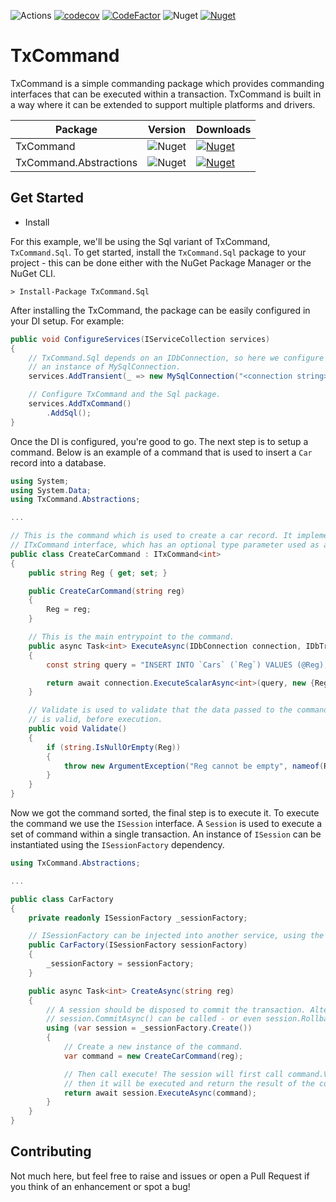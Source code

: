 ![Actions](https://github.com/reecerussell/tx-command/actions/workflows/publish.yaml/badge.svg)
[![codecov](https://codecov.io/gh/reecerussell/tx-command/branch/master/graph/badge.svg?token=2o5osNgjr8)](https://codecov.io/gh/reecerussell/tx-command)
[![CodeFactor](https://www.codefactor.io/repository/github/reecerussell/tx-command/badge)](https://www.codefactor.io/repository/github/reecerussell/tx-command)
![Nuget](https://img.shields.io/nuget/v/TxCommand)
[![Nuget](https://img.shields.io/nuget/dt/TxCommand)](https://www.nuget.org/packages/TxCommand/)

# TxCommand

TxCommand is a simple commanding package which provides commanding interfaces that can be executed within a transaction. TxCommand is built in a way where it can be extended to support multiple platforms and drivers.

| Package                | Version                                                         | Downloads                                                                                                                  |
| ---------------------- | --------------------------------------------------------------- | -------------------------------------------------------------------------------------------------------------------------- |
| TxCommand              | ![Nuget](https://img.shields.io/nuget/v/TxCommand)              | [![Nuget](https://img.shields.io/nuget/dt/TxCommand)](https://www.nuget.org/packages/TxCommand/)                           |
| TxCommand.Abstractions | ![Nuget](https://img.shields.io/nuget/v/TxCommand.Abstractions) | [![Nuget](https://img.shields.io/nuget/dt/TxCommand.Abstractions)](https://www.nuget.org/packages/TxCommand.Abstractions/) |

## Get Started

- Install

For this example, we'll be using the Sql variant of TxCommand, `TxCommand.Sql`. To get started, install the `TxCommand.Sql` package to your project - this can be done either with the NuGet Package Manager or the NuGet CLI.

```
> Install-Package TxCommand.Sql
```

After installing the TxCommand, the package can be easily configured in your DI setup. For example:

```csharp
public void ConfigureServices(IServiceCollection services)
{
    // TxCommand.Sql depends on an IDbConnection, so here we configure
    // an instance of MySqlConnection.
    services.AddTransient(_ => new MySqlConnection("<connection string>"));

    // Configure TxCommand and the Sql package.
    services.AddTxCommand()
        .AddSql();
}
```

Once the DI is configured, you're good to go. The next step is to setup a command. Below is an example of a command that is used to insert a `Car` record into a database.

```csharp
using System;
using System.Data;
using TxCommand.Abstractions;

...

// This is the command which is used to create a car record. It implemented the
// ITxCommand interface, which has an optional type parameter used as a result.
public class CreateCarCommand : ITxCommand<int>
{
    public string Reg { get; set; }

    public CreateCarCommand(string reg)
    {
        Reg = reg;
    }

    // This is the main entrypoint to the command.
    public async Task<int> ExecuteAsync(IDbConnection connection, IDbTransaction transaction)
    {
        const string query = "INSERT INTO `Cars` (`Reg`) VALUES (@Reg); SELECT LAST_INSERT_ID();";

        return await connection.ExecuteScalarAsync<int>(query, new {Reg}, transaction);
    }

    // Validate is used to validate that the data passed to the command
    // is valid, before execution.
    public void Validate()
    {
        if (string.IsNullOrEmpty(Reg))
        {
            throw new ArgumentException("Reg cannot be empty", nameof(Reg));
        }
    }
}
```

Now we got the command sorted, the final step is to execute it. To execute the command we use the `ISession` interface. A `Session` is used to execute a set of command within a single transaction. An instance of `ISession` can be instantiated using the `ISessionFactory` dependency.

```csharp
using TxCommand.Abstractions;

...

public class CarFactory
{
    private readonly ISessionFactory _sessionFactory;

    // ISessionFactory can be injected into another service, using the DI container.
    public CarFactory(ISessionFactory sessionFactory)
    {
        _sessionFactory = sessionFactory;
    }

    public async Task<int> CreateAsync(string reg)
    {
        // A session should be disposed to commit the transaction. Alternatively,
        // session.CommitAsync() can be called - or even session.RollbackAsync();
        using (var session = _sessionFactory.Create())
        {
            // Create a new instance of the command.
            var command = new CreateCarCommand(reg);

            // Then call execute! The session will first call command.Validate(),
            // then it will be executed and return the result of the command.
            return await session.ExecuteAsync(command);
        }
    }
}

```

## Contributing

Not much here, but feel free to raise and issues or open a Pull Request if you think of an enhancement or spot a bug!
